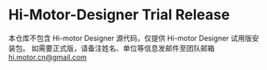 # Hi-Motor-Designer Trial Release
本仓库不包含 Hi-motor Designer 源代码，仅提供 Hi-motor Designer 试用版安装包。
如需要正式版，请备注姓名、单位等信息发邮件至团队邮箱 [hi.motor.cn@gmail.com](mailto:hi.motor.cn@gmail.com)
